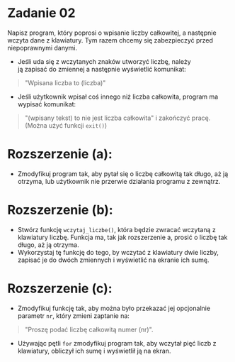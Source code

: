# Zadanie 02
Napisz program, który poprosi o wpisanie liczby całkowitej, a następnie wczyta dane z klawiatury. Tym razem chcemy się zabezpieczyć przed niepoprawnymi danymi.
- Jeśli uda się z wczytanych znaków utworzyć liczbę, należy ją zapisać do zmiennej a następnie wyświetlić komunikat:
> "Wpisana liczba to (liczba)"
- Jeśli użytkownik wpisał coś innego niż liczba całkowita, program ma wypisać komunikat:
> "(wpisany tekst) to nie jest liczba całkowita" i zakończyć pracę. (Można użyć funkcji `exit()`)

# Rozszerzenie (a):
- Zmodyfikuj program tak, aby pytał się o liczbę całkowitą tak długo, aż ją otrzyma, lub użytkownik nie przerwie działania programu z zewnątrz.

# Rozszerzenie (b):
- Stwórz funkcję `wczytaj_liczbe()`, która będzie zwracać wczytaną z klawiatury liczbę. Funkcja ma, tak jak rozszerzenie a, prosić o liczbę tak długo, aż ją otrzyma.
- Wykorzystaj tę funkcję do tego, by wczytać z klawiatury dwie liczby, zapisać je do dwóch zmiennych i wyświetlić na ekranie ich sumę.

# Rozszerzenie (c):
- Zmodyfikuj funkcję tak, aby można było przekazać jej opcjonalnie parametr `nr`, który zmieni zaptanie na:
> "Proszę podać liczbę całkowitą numer (nr)".
- Używając pętli `for` zmodyfikuj program tak, aby wczytał pięć liczb z klawiatury, obliczył ich sumę i wyświetlił ją na ekran.